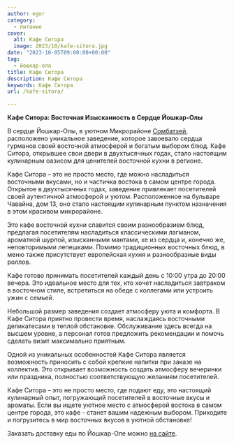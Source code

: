 ```yaml
---
author: egor
category:
  - питание
cover:
  alt: Кафе Ситора
  image: 2023/10/kafe-sitora.jpg
date: "2023-10-05T09:00:00+00:00"
tag:
  - йошкар-ола
title: Кафе Ситора
description: Кафе Ситора
keywords: Кафе Ситора
url: /kafe-sitora/

---
```

**Кафе Ситора: Восточная Изысканность в Сердце Йошкар-Олы**

В сердце Йошкар-Олы, в уютном Микрорайоне [Сомбатхей](/sombathej/), расположено уникальное заведение, которое завоевало сердца гурманов своей восточной атмосферой и богатым выбором блюд. Кафе Ситора, открывшее свои двери в двухтысячных годах, стало настоящим кулинарным оазисом для ценителей восточной кухни в регионе.

Кафе Ситора – это не просто место, где можно насладиться восточными вкусами, но и частичка востока в самом центре города. Открытое в двухтысячных годах, заведение привлекает посетителей своей аутентичной атмосферой и уютом. Расположенное на бульваре Чавайна, дом 13, оно стало настоящим кулинарным пунктом назначения в этом красивом микрорайоне.

Это кафе восточной кухни славится своим разнообразием блюд, предлагая посетителям насладиться классическими лагманом, ароматной шурпой, изысканными мантами, хе из сердца и, конечно же, неповторимыми лепешками. Помимо традиционных восточных блюд, в меню также присутствует европейская кухня и разнообразные виды роллов.

Кафе готово принимать посетителей каждый день с 10:00 утра до 20:00 вечера. Это идеальное место для тех, кто хочет насладиться завтраком в восточном стиле, встретиться на обеде с коллегами или устроить ужин с семьей.

Небольшой размер заведения создает атмосферу уюта и комфорта. В Кафе Ситора приятно провести время, наслаждаясь восточными деликатесами в теплой обстановке. Обслуживание здесь всегда на высшем уровне, а персонал готов предложить рекомендации и помочь сделать визит максимально приятным.

Одной из уникальных особенностей Кафе Ситора является возможность приносить с собой крепкие напитки при заказе на коллектив. Это открывает возможность создать атмосферу вечеринки или праздника, полностью соответствующую желаниям посетителей.

Кафе Ситора – это не просто место, где подают еду, это настоящий кулинарный опыт, погружающий посетителей в восточные вкусы и ароматы. Если вы ищете уютное место с атмосферой востока в самом центре города, это кафе \- станет вашим надежным выбором. Приходите и погрузитесь в мир восточных вкусов в уютной обстановке!

Заказать доставку еды по Йошкар-Оле можно [на сайте](https://ситора12.рф/).
